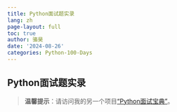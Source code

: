 ```yaml
---
title: Python面试题实录
lang: zh
page-layout: full
toc: true
author: 骆昊
date: '2024-08-26'
categories: Python-100-Days
---
```


## Python面试题实录

> **温馨提示**：请访问我的另一个项目[“Python面试宝典”](https://github.com/jackfrued/Python-Interview-Bible)。

